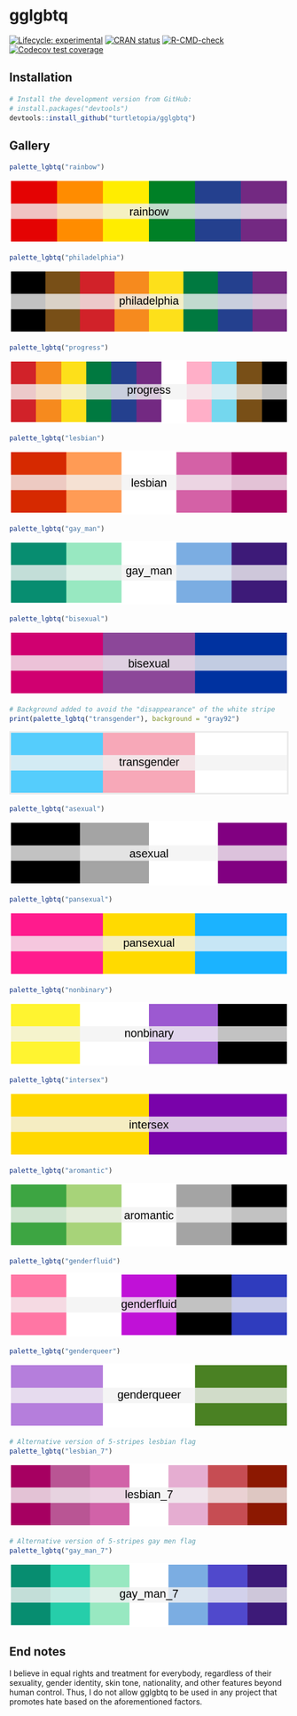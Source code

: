 
# gglgbtq

<!-- badges: start -->

[![Lifecycle:
experimental](https://img.shields.io/badge/lifecycle-experimental-orange.svg)](https://lifecycle.r-lib.org/articles/stages.html#experimental)
[![CRAN
status](https://www.r-pkg.org/badges/version/gglgbtq)](https://CRAN.R-project.org/package=gglgbtq)
[![R-CMD-check](https://github.com/turtletopia/gglgbtq/workflows/R-CMD-check/badge.svg)](https://github.com/turtletopia/gglgbtq/actions)
[![Codecov test
coverage](https://codecov.io/gh/turtletopia/gglgbtq/branch/master/graph/badge.svg)](https://codecov.io/gh/turtletopia/gglgbtq?branch=master)
<!-- badges: end -->

## Installation

``` r
# Install the development version from GitHub:
# install.packages("devtools")
devtools::install_github("turtletopia/gglgbtq")
```

## Gallery

``` r
palette_lgbtq("rainbow")
```

![](README_files/figure-gfm/unnamed-chunk-3-1.png)<!-- -->

``` r
palette_lgbtq("philadelphia")
```

![](README_files/figure-gfm/unnamed-chunk-3-2.png)<!-- -->

``` r
palette_lgbtq("progress")
```

![](README_files/figure-gfm/unnamed-chunk-3-3.png)<!-- -->

``` r
palette_lgbtq("lesbian")
```

![](README_files/figure-gfm/unnamed-chunk-3-4.png)<!-- -->

``` r
palette_lgbtq("gay_man")
```

![](README_files/figure-gfm/unnamed-chunk-3-5.png)<!-- -->

``` r
palette_lgbtq("bisexual")
```

![](README_files/figure-gfm/unnamed-chunk-3-6.png)<!-- -->

``` r
# Background added to avoid the "disappearance" of the white stripe
print(palette_lgbtq("transgender"), background = "gray92")
```

![](README_files/figure-gfm/unnamed-chunk-3-7.png)<!-- -->

``` r
palette_lgbtq("asexual")
```

![](README_files/figure-gfm/unnamed-chunk-3-8.png)<!-- -->

``` r
palette_lgbtq("pansexual")
```

![](README_files/figure-gfm/unnamed-chunk-3-9.png)<!-- -->

``` r
palette_lgbtq("nonbinary")
```

![](README_files/figure-gfm/unnamed-chunk-3-10.png)<!-- -->

``` r
palette_lgbtq("intersex")
```

![](README_files/figure-gfm/unnamed-chunk-3-11.png)<!-- -->

``` r
palette_lgbtq("aromantic")
```

![](README_files/figure-gfm/unnamed-chunk-3-12.png)<!-- -->

``` r
palette_lgbtq("genderfluid")
```

![](README_files/figure-gfm/unnamed-chunk-3-13.png)<!-- -->

``` r
palette_lgbtq("genderqueer")
```

![](README_files/figure-gfm/unnamed-chunk-3-14.png)<!-- -->

``` r
# Alternative version of 5-stripes lesbian flag
palette_lgbtq("lesbian_7")
```

![](README_files/figure-gfm/unnamed-chunk-3-15.png)<!-- -->

``` r
# Alternative version of 5-stripes gay men flag
palette_lgbtq("gay_man_7")
```

![](README_files/figure-gfm/unnamed-chunk-3-16.png)<!-- -->

## End notes

I believe in equal rights and treatment for everybody, regardless of
their sexuality, gender identity, skin tone, nationality, and other
features beyond human control. Thus, I do not allow gglgbtq to be used
in any project that promotes hate based on the aforementioned factors.
